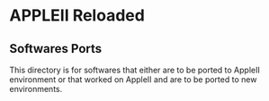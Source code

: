# APPLEII Reloaded

## Softwares Ports

This directory is for softwares that either are to be ported to AppleII environment or that worked on AppleII and are to be ported to new environments.
